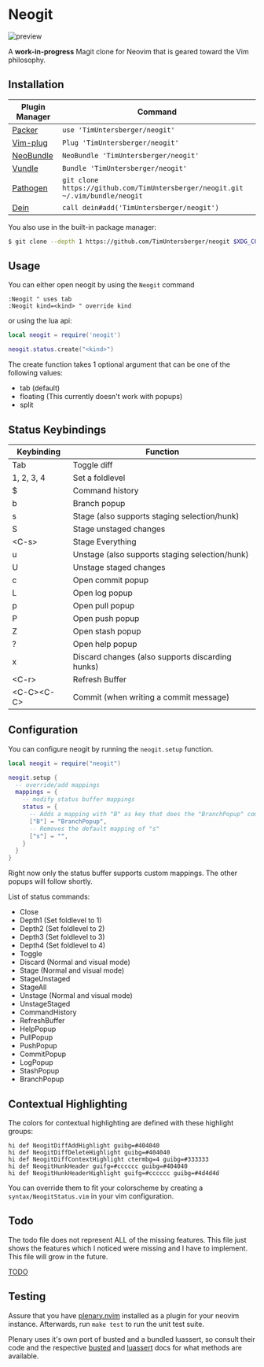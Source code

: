 # Neogit

![preview](https://user-images.githubusercontent.com/32014449/109874516-8042af00-7c6f-11eb-8afc-65ef52448c7a.png)

A **work-in-progress** Magit clone for Neovim that is geared toward the Vim philosophy.

## Installation

| Plugin Manager                                       | Command                                                                        |
|------------------------------------------------------|--------------------------------------------------------------------------------|
| [Packer](https://github.com/wbthomason/packer.nvim)  | `use 'TimUntersberger/neogit'`                                                 |
| [Vim-plug](https://github.com/junegunn/vim-plug)     | `Plug 'TimUntersberger/neogit'`                                                |
| [NeoBundle](https://github.com/Shougo/neobundle.vim) | `NeoBundle 'TimUntersberger/neogit'`                                           |
| [Vundle](https://github.com/VundleVim/Vundle.vim)    | `Bundle 'TimUntersberger/neogit'`                                              |
| [Pathogen](https://github.com/tpope/vim-pathogen)    | `git clone https://github.com/TimUntersberger/neogit.git ~/.vim/bundle/neogit` |
| [Dein](https://github.com/Shougo/dein.vim)           | `call dein#add('TimUntersberger/neogit')`                                      |

You also use in the built-in package manager:
```bash
$ git clone --depth 1 https://github.com/TimUntersberger/neogit $XDG_CONFIG_HOME/nvim/pack/plugins/start/neogit
```

## Usage

You can either open neogit by using the `Neogit` command 

```vim
:Neogit " uses tab
:Neogit kind=<kind> " override kind
```

or using the lua api:

```lua
local neogit = require('neogit')

neogit.status.create("<kind>")
```

The create function takes 1 optional argument that can be one of the following values:

* tab (default)
* floating (This currently doesn't work with popups)
* split

## Status Keybindings

| Keybinding   | Function                                         |
|--------------|--------------------------------------------------|
| Tab          | Toggle diff                                      |
| 1, 2, 3, 4   | Set a foldlevel                                  |
| $            | Command history                                  |
| b            | Branch popup                                     |
| s            | Stage (also supports staging selection/hunk)     |
| S            | Stage unstaged changes                           |
| \<C-s>       | Stage Everything                                 |
| u            | Unstage (also supports staging selection/hunk)   |
| U            | Unstage staged changes                           |
| c            | Open commit popup                                |
| L            | Open log popup                                   |
| p            | Open pull popup                                  |
| P            | Open push popup                                  |
| Z            | Open stash popup                                 |
| ?            | Open help popup                                  |
| x            | Discard changes (also supports discarding hunks) |
| \<C-r>       | Refresh Buffer                                   |
| \<C-C>\<C-C> | Commit (when writing a commit message)           |

## Configuration

You can configure neogit by running the `neogit.setup` function.

```lua
local neogit = require("neogit")

neogit.setup {
  -- override/add mappings
  mappings = {
    -- modify status buffer mappings
    status = {
      -- Adds a mapping with "B" as key that does the "BranchPopup" command
      ["B"] = "BranchPopup",
      -- Removes the default mapping of "s"
      ["s"] = "",
    }
  }
}
```

Right now only the status buffer supports custom mappings. The other popups will follow shortly.

List of status commands:

* Close
* Depth1 (Set foldlevel to 1)
* Depth2 (Set foldlevel to 2)
* Depth3 (Set foldlevel to 3)
* Depth4 (Set foldlevel to 4)
* Toggle
* Discard (Normal and visual mode)
* Stage (Normal and visual mode)
* StageUnstaged
* StageAll
* Unstage (Normal and visual mode)
* UnstageStaged
* CommandHistory
* RefreshBuffer
* HelpPopup
* PullPopup
* PushPopup
* CommitPopup
* LogPopup
* StashPopup
* BranchPopup

## Contextual Highlighting

The colors for contextual highlighting are defined with these highlight groups:
```viml
hi def NeogitDiffAddHighlight guibg=#404040
hi def NeogitDiffDeleteHighlight guibg=#404040
hi def NeogitDiffContextHighlight ctermbg=4 guibg=#333333
hi def NeogitHunkHeader guifg=#cccccc guibg=#404040
hi def NeogitHunkHeaderHighlight guifg=#cccccc guibg=#4d4d4d
```
You can override them to fit your colorscheme by creating a `syntax/NeogitStatus.vim` in your vim configuration.

## Todo

The todo file does not represent ALL of the missing features. This file just shows the features which I noticed were missing and I have to implement. This file will grow in the future.

[TODO](./todo.md)

## Testing

Assure that you have [plenary.nvim](https://github.com/nvim-lua/plenary.nvim) 
installed as a plugin for your neovim instance. Afterwards, run `make test`
to run the unit test suite.

Plenary uses it's own port of busted and a bundled luassert, so consult their
code and the respective [busted](http://olivinelabs.com/busted/) and 
[luassert](http://olivinelabs.com/busted/#asserts) docs for what methods are 
available.
